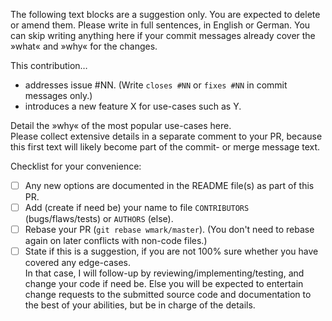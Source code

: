 The following text blocks are a suggestion only. You are expected to delete or amend them.
Please write in full sentences, in English or German.
You can skip writing anything here if your commit messages already cover the »what« and »why« for the changes.

This contribution…

  - addresses issue #NN. (Write `closes #NN` or `fixes #NN` in commit messages only.)
  - introduces a new feature X for use-cases such as Y.

Detail the »why« of the most popular use-cases here.  
Please collect extensive details in a separate comment to your PR, because this first text will likely become part of
the commit- or merge message text.

Checklist for your convenience:

  - [ ] Any new options are documented in the README file(s) as part of this PR.
  - [ ] Add (create if need be) your name to file `CONTRIBUTORS` (bugs/flaws/tests) or `AUTHORS` (else).
  - [ ] Rebase your PR (`git rebase wmark/master`).
    (You don't need to rebase again on later conflicts with non-code files.)
  - [ ] State if this is a suggestion, if you are not 100% sure whether you have covered any edge-cases.  
    In that case, I will follow-up by reviewing/implementing/testing, and change your code if need be.
    Else you will be expected to entertain change requests to the submitted source code and documentation
    to the best of your abilities, but be in charge of the details.
